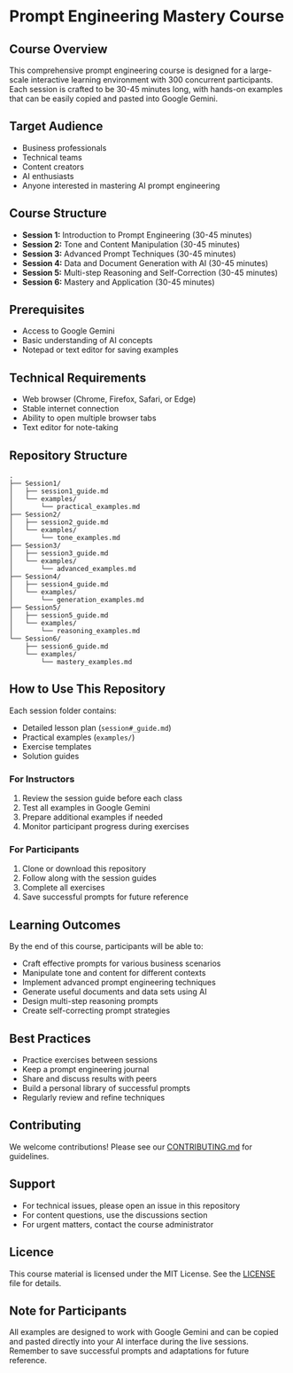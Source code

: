 # Prompt Engineering Mastery Course

## Course Overview
This comprehensive prompt engineering course is designed for a large-scale interactive learning environment with 300 concurrent participants. Each session is crafted to be 30-45 minutes long, with hands-on examples that can be easily copied and pasted into Google Gemini.

## Target Audience
- Business professionals
- Technical teams
- Content creators
- AI enthusiasts
- Anyone interested in mastering AI prompt engineering

## Course Structure
- **Session 1:** Introduction to Prompt Engineering (30-45 minutes)
- **Session 2:** Tone and Content Manipulation (30-45 minutes)
- **Session 3:** Advanced Prompt Techniques (30-45 minutes)
- **Session 4:** Data and Document Generation with AI (30-45 minutes)
- **Session 5:** Multi-step Reasoning and Self-Correction (30-45 minutes)
- **Session 6:** Mastery and Application (30-45 minutes)

## Prerequisites
- Access to Google Gemini
- Basic understanding of AI concepts
- Notepad or text editor for saving examples

## Technical Requirements
- Web browser (Chrome, Firefox, Safari, or Edge)
- Stable internet connection
- Ability to open multiple browser tabs
- Text editor for note-taking

## Repository Structure
```
.
├── Session1/
│   ├── session1_guide.md
│   └── examples/
│       └── practical_examples.md
├── Session2/
│   ├── session2_guide.md
│   └── examples/
│       └── tone_examples.md
├── Session3/
│   ├── session3_guide.md
│   └── examples/
│       └── advanced_examples.md
├── Session4/
│   ├── session4_guide.md
│   └── examples/
│       └── generation_examples.md
├── Session5/
│   ├── session5_guide.md
│   └── examples/
│       └── reasoning_examples.md
└── Session6/
    ├── session6_guide.md
    └── examples/
        └── mastery_examples.md
```

## How to Use This Repository
Each session folder contains:
- Detailed lesson plan (`session#_guide.md`)
- Practical examples (`examples/`)
- Exercise templates
- Solution guides

### For Instructors
1. Review the session guide before each class
2. Test all examples in Google Gemini
3. Prepare additional examples if needed
4. Monitor participant progress during exercises

### For Participants
1. Clone or download this repository
2. Follow along with the session guides
3. Complete all exercises
4. Save successful prompts for future reference

## Learning Outcomes
By the end of this course, participants will be able to:
- Craft effective prompts for various business scenarios
- Manipulate tone and content for different contexts
- Implement advanced prompt engineering techniques
- Generate useful documents and data sets using AI
- Design multi-step reasoning prompts
- Create self-correcting prompt strategies

## Best Practices
- Practice exercises between sessions
- Keep a prompt engineering journal
- Share and discuss results with peers
- Build a personal library of successful prompts
- Regularly review and refine techniques

## Contributing
We welcome contributions! Please see our [CONTRIBUTING.md](CONTRIBUTING.md) for guidelines.

## Support
- For technical issues, please open an issue in this repository
- For content questions, use the discussions section
- For urgent matters, contact the course administrator

## Licence
This course material is licensed under the MIT License. See the [LICENSE](LICENSE) file for details.

## Note for Participants
All examples are designed to work with Google Gemini and can be copied and pasted directly into your AI interface during the live sessions. Remember to save successful prompts and adaptations for future reference. 